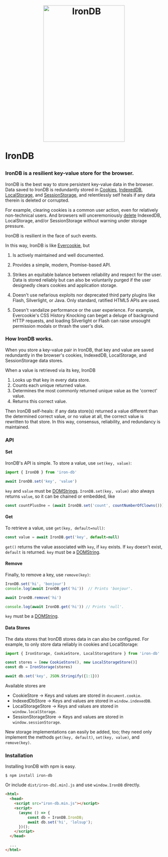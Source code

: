 <h1>
  <div align="center">
    <img src="logo.png" width="260px" height="435px" alt="IronDB">
  </div>

  IronDB
</h1>


### IronDB is a resilient key-value store for the browser.

IronDB is the best way to store persistent key-value data in the browser. Data
saved to IronDB is redundantly stored in
[Cookies](https://developer.mozilla.org/en-US/docs/Web/HTTP/Cookies),
[IndexedDB](https://developer.mozilla.org/en-US/docs/Web/API/IndexedDB_API),
[LocalStorage](https://developer.mozilla.org/en-US/docs/Web/API/Window/localStorage),
and
[SessionStorage](https://developer.mozilla.org/en-US/docs/Web/API/Window/sessionStorage),
and relentlessly self heals if any data therein is deleted or corrupted.

For example, clearing cookies is a common user action, even for relatively
non-technical users. And browsers will unceremoniously
[delete](https://developer.mozilla.org/en-US/docs/Web/API/IndexedDB_API/Browser_storage_limits_and_eviction_criteria#LRU_policy)
IndexedDB, LocalStorage, and/or SessionStorage without warning under storage
pressure.

IronDB is resilient in the face of such events.

In this way, IronDB is like [Evercookie](https://github.com/samyk/evercookie),
but

  1. Is actively maintained and well documented.

  2. Provides a simple, modern, Promise-based API.

  3. Strikes an equitable balance between reliability and respect for the
     user. Data is stored reliably but can also be voluntarily purged if the
     user designedly clears cookies and application storage.

  4. Doesn't use nefarious exploits nor deprecated third party plugins like
     Flash, Silverlight, or Java. Only standard, ratified HTML5 APIs are used.

  5. Doesn't vandalize performance or the user experience. For example,
     Evercookie's CSS History Knocking can beget a deluge of background HTTP
     requests, and loading Silverlight or Flash can raise unsought permission
     modals or thrash the user's disk.


### How IronDB works.

When you store a key-value pair in IronDB, that key and value are saved
redundantly in the browser's cookies, IndexedDB, LocalStorage, and
SessionStorage data stores.

When a value is retrieved via its key, IronDB

  1. Looks up that key in every data store.
  2. Counts each unique returned value.
  3. Determines the most commonly returned unique value as the 'correct' value.
  4. Returns this correct value.

Then IronDB self-heals: if any data store(s) returned a value different than the
determined correct value, or no value at all, the correct value is rewritten to
that store. In this way, consensus, reliability, and redundancy is maintained.


### API

#### Set

IronDB's API is simple. To store a value, use `set(key, value)`:

```javascript
import { IronDB } from 'iron-db'

await IronDB.set('key', 'value')
```

`key` and `value` must be
[DOMStrings](https://developer.mozilla.org/en-US/docs/Web/API/DOMString).
`IronDB.set(key, value)` also always returns `value`, so it can be chained or
embedded, like

```javascript
const countPlusOne = (await IronDB.set('count', countNumberOfClowns())) + 1
```

#### Get

To retrieve a value, use `get(key, default=null)`:

```javascript
const value = await IronDB.get('key', default=null)
```

`get()` returns the value associated with `key`, if `key` exists. If `key`
doesn't exist, `default` is returned. `key` must be a
[DOMString](https://developer.mozilla.org/en-US/docs/Web/API/DOMString).

#### Remove

Finally, to remove a key, use `remove(key)`:

```javascript
IronDB.set('hi', 'bonjour')
console.log(await IronDB.get('hi'))  // Prints 'bonjour'.

await IronDB.remove('hi')

console.log(await IronDB.get('hi')) // Prints 'null'.
```

`key` must be a
[DOMString](https://developer.mozilla.org/en-US/docs/Web/API/DOMString).

#### Data Stores

The data stores that IronDB stores data in can also be configured. For example,
to only store data reliably in cookies and LocalStorage:

```javascript
import { IronStorage, CookieStore, LocalStorageStore } from 'iron-db'

const stores = [new CookieStore(), new LocalStorageStore()]
const db = IronStorage(stores)

await db.set('key', JSON.Stringify({1:1}))
```

Available stores are

  - CookieStore -> Keys and values are stored in `document.cookie`.
  - IndexedDbStore -> Keys and values are stored in `window.indexedDB`.
  - LocalStorageStore -> Keys and values are stored in `window.localStorage`.
  - SessionStorageStore -> Keys and values are stored in `window.sessionStorage`.

New storage implementations can easily be added, too; they need only implement
the methods `get(key, default)`, `set(key, value)`, and `remove(key)`.


### Installation

Installing IronDB with npm is easy.

```
$ npm install iron-db
```

Or include `dist/iron-db[.min].js` and use `window.IronDB` directly.

```html
<html>
  <head>
    <script src="iron-db.min.js"></script>
    <script>
      (async () => {
          const db = IronDB.IronDB;
          await db.set('hi', 'lolsup');
      })();
    </script>
  </head>

  ...
</html>
```
